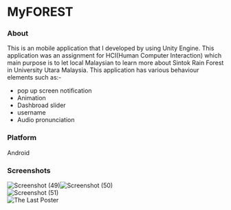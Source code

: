 # MyFOREST  
### About  
This is an mobile application that I developed by using Unity Engine. This application was an assignment for HCI(Human Computer Interaction) which main purpose is to let local Malaysian to learn more about Sintok Rain Forest in University Utara Malaysia. This application has various behaviour elements such as:-  
* pop up screen notification  
* Animation  
* Dashbroad slider  
* username  
* Audio pronunciation  
### Platform  
Android  
### Screenshots  
![Screenshot (49)](https://user-images.githubusercontent.com/55059378/96321731-0fe11b80-1049-11eb-95cb-ad373b3c84a0.png)![Screenshot (50)](https://user-images.githubusercontent.com/55059378/96321739-196a8380-1049-11eb-92f9-b1f653e175ab.png)  
![Screenshot (51)](https://user-images.githubusercontent.com/55059378/96321750-225b5500-1049-11eb-89dd-fa4f32910ed1.png)  
![The Last Poster](https://user-images.githubusercontent.com/55059378/107419527-dfbb0c80-6b52-11eb-978b-cef1533d80b4.jpg)  

